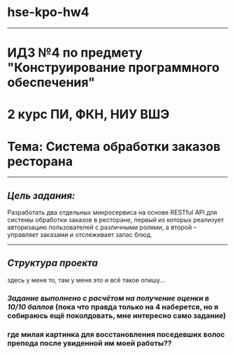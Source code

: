 # hse-kpo-hw4

---
# ИДЗ №4 по предмету "Конструирование программного обеспечения"

# 2 курс ПИ, ФКН, НИУ ВШЭ

# Тема: Система обработки заказов ресторана

---

## *Цель задания:*

Разработать два отдельных микросервиса на основе RESTful API для системы обработки заказов в ресторане, первый из которых реализует авторизацию пользователей с различными ролями, а второй – управляет заказами и отслеживает запас блюд.

---

## *Структура проекта*

здесь у меня то, там у меня это и всё такое опишу...

### *Задание выполнено с расчётом на получение оценки в 10/10 баллов* (пока что правда только на 4 наберется, но я собираюсь ещё поколдовать, мне интересно само задание)

### где милая картинка для восстановления поседевших волос препода после увиденной им моей работы??
